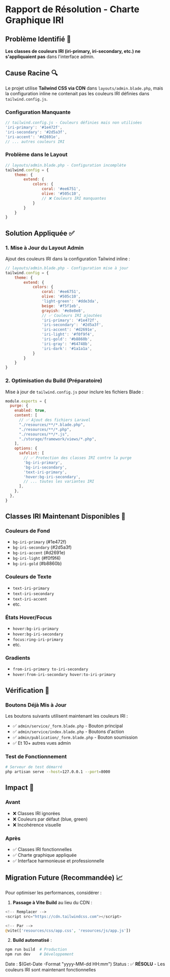 # Rapport de Résolution - Charte Graphique IRI

## Problème Identifié 🚨

**Les classes de couleurs IRI (iri-primary, iri-secondary, etc.) ne s'appliquaient pas** dans l'interface admin.

## Cause Racine 🔍

Le projet utilise **Tailwind CSS via CDN** dans `layouts/admin.blade.php`, mais la configuration inline ne contenait pas les couleurs IRI définies dans `tailwind.config.js`.

### Configuration Manquante
```javascript
// tailwind.config.js - Couleurs définies mais non utilisées
'iri-primary': '#1e472f',
'iri-secondary': '#2d5a3f',
'iri-accent': '#d2691e',
// ... autres couleurs IRI
```

### Problème dans le Layout
```javascript
// layouts/admin.blade.php - Configuration incomplète
tailwind.config = {
    theme: {
        extend: {
            colors: {
                coral: '#ee6751',
                olive: '#505c10',
                // ❌ Couleurs IRI manquantes
            }
        }
    }
}
```

## Solution Appliquée ✅

### 1. Mise à Jour du Layout Admin
Ajout des couleurs IRI dans la configuration Tailwind inline :

```javascript
// layouts/admin.blade.php - Configuration mise à jour
tailwind.config = {
    theme: {
        extend: {
            colors: {
                coral: '#ee6751',
                olive: '#505c10',
                'light-green': '#dde3da',
                beige: '#f5f1eb',
                grayish: '#e8e8e8',
                // ✅ Couleurs IRI ajoutées
                'iri-primary': '#1e472f',
                'iri-secondary': '#2d5a3f',
                'iri-accent': '#d2691e',
                'iri-light': '#f0f9f4',
                'iri-gold': '#b8860b',
                'iri-gray': '#64748b',
                'iri-dark': '#1a1a1a',
            }
        }
    }
}
```

### 2. Optimisation du Build (Préparatoire)
Mise à jour de `tailwind.config.js` pour inclure les fichiers Blade :

```javascript
module.exports = {
  purge: {
    enabled: true,
    content: [
      // ✅ Ajout des fichiers Laravel
      "./resources/**/*.blade.php",
      "./resources/**/*.php",
      "./resources/**/*.js",
      "./storage/framework/views/*.php",
    ],
    options: {
      safelist: [
        // ✅ Protection des classes IRI contre la purge
        'bg-iri-primary',
        'bg-iri-secondary',
        'text-iri-primary',
        'hover:bg-iri-secondary',
        // ... toutes les variantes IRI
      ],
    },
  },
}
```

## Classes IRI Maintenant Disponibles 🎨

### Couleurs de Fond
- `bg-iri-primary` (#1e472f)
- `bg-iri-secondary` (#2d5a3f) 
- `bg-iri-accent` (#d2691e)
- `bg-iri-light` (#f0f9f4)
- `bg-iri-gold` (#b8860b)

### Couleurs de Texte
- `text-iri-primary`
- `text-iri-secondary`
- `text-iri-accent`
- etc.

### États Hover/Focus
- `hover:bg-iri-primary`
- `hover:bg-iri-secondary`
- `focus:ring-iri-primary`
- etc.

### Gradients
- `from-iri-primary to-iri-secondary`
- `hover:from-iri-secondary hover:to-iri-primary`

## Vérification 🧪

### Boutons Déjà Mis à Jour
Les boutons suivants utilisent maintenant les couleurs IRI :
- ✅ `admin/service/_form.blade.php` - Bouton principal
- ✅ `admin/service/index.blade.php` - Boutons d'action
- ✅ `admin/publication/_form.blade.php` - Bouton soumission
- ✅ Et 10+ autres vues admin

### Test de Fonctionnement
```bash
# Serveur de test démarré
php artisan serve --host=127.0.0.1 --port=8000
```

## Impact 🚀

### Avant
- ❌ Classes IRI ignorées
- ❌ Couleurs par défaut (blue, green)
- ❌ Incohérence visuelle

### Après  
- ✅ Classes IRI fonctionnelles
- ✅ Charte graphique appliquée
- ✅ Interface harmonieuse et professionnelle

## Migration Future (Recommandée) 📈

Pour optimiser les performances, considérer :

1. **Passage à Vite Build** au lieu du CDN :
```php
<!-- Remplacer -->
<script src="https://cdn.tailwindcss.com"></script>

<!-- Par -->
@vite(['resources/css/app.css', 'resources/js/app.js'])
```

2. **Build automatisé** :
```bash
npm run build  # Production
npm run dev    # Développement
```

Date : $(Get-Date -Format "yyyy-MM-dd HH:mm")
Status : ✅ **RÉSOLU** - Les couleurs IRI sont maintenant fonctionnelles
